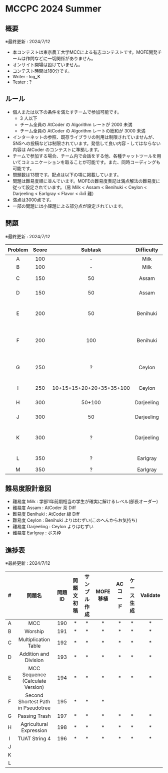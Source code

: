# MCCPC 2024 Summer

## 概要

※最終更新 : 2024/7/12

- 本コンテストは東京農工大学MCCによる有志コンテストです。MOFE開発チームは作問などに一切関係がありません。
- オンサイト開場は設けていません。
- コンテスト時間は180分です。
- Writer : log_K
- Tester : ?

## ルール

- 個人または以下の条件を満たすチームで参加可能です。
    - $3$ 人以下
    - チーム全員の AtCoder の Algorithm レートが $2000$ 未満
    - チーム全員の AtCoder の Algorithm レートの総和が $3000$ 未満
- インターネットの参照、既存ライブラリの利用は制限されていませんが、SNSへの投稿などは制限されています。発信して良い内容・してはならない内容は AtCoder のコンテストに準拠します。
- チームで参加する場合、チーム内で会話をする他、各種チャットツールを用いてコミュニケーションを取ることが可能です。また、同時コーディングも可能です。
- 問題数は13問です。配点は以下の項に掲載しています。
- 問題は難易度順に並んでいます。MOFEの難易度表記は満点解法の難易度に従って設定されています。（易 Milk < Assam < Benihuki < Ceylon < Darjeeling < Earlgray < Flavor < ผักชี 難）
- 満点は3000点です。
- 一部の問題には小課題による部分点が設定されています。

## 問題

※最終更新 : 2024/7/12

|Problem|Score|Subtask|Difficulty|問題名|
|:-:|:--:|:--:|:--:|:--:|
|A|100|-|Milk|MCC|
|B|100|-|Milk|Worship|
|C|150|50|Assam|Multiplication Table|
|D|150|50|Assam|Addition and Division|
|E|200|50|Benihuki|MCC Sequence (Calculate Version)|
|F|200|100|Benihuki|Second Shortest Path in Pseudotree|
|G|250|?|Ceylon|Let's Meet by the Promised Time|
|I|250|10+15+15+20+20+35+35+100|Ceylon|Agricultual Expression|
|H|300|50+100|Darjeeling|Passing the Trash|
|J|300|50|Darjeeling|TUAT String 4|
|K|300|?|Darjeeling|MCC Sequence (Construct Version)|
|L|350|?|Earlgray|Emotional View|
|M|350|?|Earlgray|Even Path|

## 難易度設計意図

- 難易度 Milk : 学部1年前期相当の学生が確実に解けるレベル(部長オーダー)
- 難易度 Assam : AtCoder 茶 Diff
- 難易度 Benihuki : AtCoder 緑 Diff
- 難易度 Ceylon : Benihuki よりはむずい(このへんからお気持ち)
- 難易度 Darjeeling : Ceylon よりはむずい
- 難易度 Earlgray : ボス枠

## 進捗表

※最終更新 : 2024/7/12

|#|問題名|問題ID|問題文初稿|サンプル作成|MOFE移植|ACコード|ケース生成|Validate|
|:--:|:--:|:--:|:--:|:--:|:--:|:--:|:--:|:--:|
|A|MCC|190|*|*|*|*|*|*|
|B|Worship|191|*|*|*|*|*|*|
|C|Multiplication Table|192|*|*|*|*|*|*|
|D|Addition and Division|193|*|*|*|*|*|*|
|E|MCC Sequence (Calculate Version)|194|*|*|*|*|*|*|
|F|Second Shortest Path in Pseudotree|195|*|*|*||||
|G|Passing Trash|197|*|*|*|*|*|*|
|H|Agricultural Expression|198|*|*|*|*|*|*|
|I|TUAT String 4|196|*|*|*|*|*|*|
|J||||||||
|K||||||||
|L||||||||
